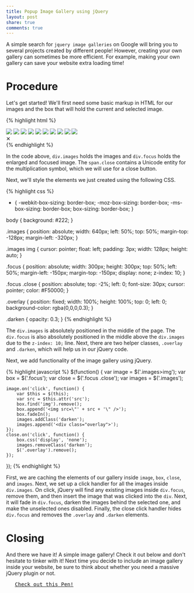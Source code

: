 ```yaml
---
title: Popup Image Gallery using jQuery
layout: post
share: true
comments: true
---
```


A simple search for `jquery image galleries` on Google will bring you to several projects created by different people! However, creating your own gallery can sometimes be more efficient. For example, making your own gallery can save your website extra loading time!

# Procedure

Let's get started! We'll first need some basic markup in HTML for our images and the box that will hold the current and selected image.

{% highlight html %}
<div class="images">
    <img src="http://placebox.es/300/300/f1f1f1/222/Image 1,25" />
    <img src="http://placebox.es/300/300/f1f1f1/222/Image 2,25" />
    <img src="http://placebox.es/300/300/f1f1f1/222/Image 3,25" />
    <img src="http://placebox.es/300/300/f1f1f1/222/Image 4,25" />
    <img src="http://placebox.es/300/300/f1f1f1/222/Image 5,25" />
    <img src="http://placebox.es/300/300/f1f1f1/222/Image 6,25" />
    <img src="http://placebox.es/300/300/f1f1f1/222/Image 7,25" />
    <img src="http://placebox.es/300/300/f1f1f1/222/Image 8,25" />
    <img src="http://placebox.es/300/300/f1f1f1/222/Image 9,25" />
    <img src="http://placebox.es/300/300/f1f1f1/222/Image 10,25" />
</div>

<div class="focus">
    <span class="close">&#10005;</span>
</div>
{% endhighlight %}

In the code above, `div.images` holds the images and `div.focus` holds the enlarged and focused image. The `span.close` contains a Unicode entity for the multiplication symbol, which we will use for a close button.

Next, we'll style the elements we just created using the following CSS.

{% highlight css %}
* {
    -webkit-box-sizing: border-box;
    -moz-box-sizing: border-box;
    -ms-box-sizing: border-box;
    box-sizing: border-box;
}

body {
    background: #222;
}

.images {
    position: absolute;
    width: 640px;
    left: 50%;
    top: 50%;
    margin-top: -128px;
    margin-left: -320px;
}

.images img {
    cursor: pointer;
    float: left;
    padding: 3px;
    width: 128px;
    height: auto;
}

.focus {
    position: absolute;
    width: 300px;
    height: 300px;
    top: 50%;
    left: 50%;
    margin-left: -150px;
    margin-top: -150px;
    display: none;
    z-index: 10;
}

.focus .close {
    position: absolute;
    top: -2%;
    left: 0;
    font-size: 30px;
    cursor: pointer;
    color: #F50000;
}

.overlay {
    position: fixed;
    width: 100%;
    height: 100%;
    top: 0;
    left: 0;
    background-color: rgba(0,0,0,0.3);
}

.darken {
    opacity: 0.3;
}
{% endhighlight %}

The `div.images` is absolutely positioned in the middle of the page. The `div.focus` is also absolutely positioned in the middle above the `div.images` due to the `z-index: 10;` line. Next, there are two helper classes, `.overlay` and `.darken`, which will help us in our jQuery code.

Next, we add  functionality of the image gallery using jQuery.

{% highlight javascript %}
$(function() {
    var image = $('.images>img');
    var box = $('.focus');
    var close = $('.focus .close');
    var images = $('.images');
    
    image.on('click', function() {
        var $this = $(this);
        var src = $this.attr('src');
        box.find('img').remove();
        box.append('<img src=\"' + src + '\" />');
        box.fadeIn();
        images.addClass('darken');
        images.append('<div class="overlay">');
    });
    close.on('click', function() {
        box.css('display', 'none');
        images.removeClass('darken');
        $('.overlay').remove();
    });
});
{% endhighlight %}

First, we are caching the elements of our gallery inside `image`, `box`, `close`, and `images`. Next, we set up a click handler for all the images inside `div.images`. On click, jQuery will find any existing images inside `div.focus`, remove them, and then insert the image that was clicked into the `div`. Next, it will fade in `div.focus`, darken the images behind the selected one, and make the unselected ones disabled. Finally, the close click handler hides `div.focus` and removes the `.overlay` and `.darken` elements.

# Closing

And there we have it! A simple image gallery! Check it out below and don't hesitate to tinker with it! Next time you decide to include an image gallery inside your website, be sure to think about whether you need a massive jQuery plugin or not.
<pre class="codepen" data-height="500" data-type="result" data-href="qGzbn" data-user="srig99" data-safe="true"> <code> </code> <a href="http://codepen.io/srig99/pen/qGzbn">Check out this Pen!</a> </pre>
<script src="http://codepen.io/assets/embed/ei.js"> </script>